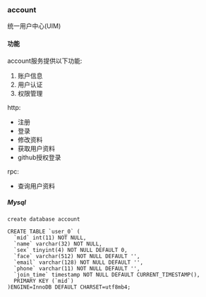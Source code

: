 ### account
统一用户中心(UIM)

#### 功能
account服务提供以下功能:  
1. 账户信息  
2. 用户认证  
3. 权限管理  

http:

* 注册
* 登录
* 修改资料
* 获取用户资料
* github授权登录

rpc:

* 查询用户资料


##### Mysql
```
create database account

CREATE TABLE `user_0` (
  `mid` int(11) NOT NULL,
  `name` varchar(32) NOT NULL,
  `sex` tinyint(4) NOT NULL DEFAULT 0,
  `face` varchar(512) NOT NULL DEFAULT '',
  `email` varchar(128) NOT NULL DEFAULT '',
  `phone` varchar(11) NOT NULL DEFAULT '',
  `join_time` timestamp NOT NULL DEFAULT CURRENT_TIMESTAMP(),
  PRIMARY KEY (`mid`)
)ENGINE=InnoDB DEFAULT CHARSET=utf8mb4;
```
